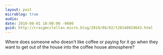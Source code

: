 ```yaml
---
layout: post
microblog: true
audio: 
date: 2010-08-01 18:00:00 -0600
guid: http://craigmcclellan.micro.blog/2010/08/02/t20148019643.html
---
```

Where does someone who doesn't like coffee or paying for it go when they want to get out of the house into the coffee house atmosphere?
